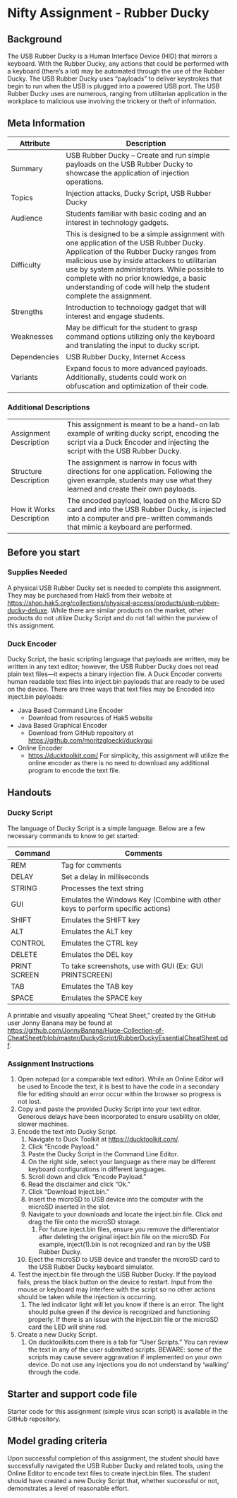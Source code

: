 # Nifty Assignment - Rubber Ducky

## Background

The USB Rubber Ducky is a Human Interface Device (HID) that mirrors a keyboard. With the Rubber Ducky, any actions that could be performed with a keyboard (there’s a lot) may be automated through the use of the Rubber Ducky. The USB Rubber Ducky uses “payloads” to deliver keystrokes that begin to run when the USB is plugged into a powered USB port. The USB Rubber Ducky uses are numerous, ranging from utilitarian application in the workplace to malicious use involving the trickery or theft of information.  

## Meta Information

| Attribute | Description |
| --------- |-------------|
|Summary | USB Rubber Ducky – Create and run simple payloads on the USB Rubber Ducky to showcase the application of injection operations.   |
| Topics | Injection attacks, Ducky Script, USB Rubber Ducky  |
|Audience |Students familiar with basic coding and an interest in technology gadgets.  |
| Difficulty | This is designed to be a simple assignment with one application of the USB Rubber Ducky. Application of the Rubber Ducky ranges from malicious use by inside attackers to utilitarian use by system administrators. While possible to complete with no prior knowledge, a basic understanding of code will help the student complete the assignment. |
|Strengths | Introduction to technology gadget that will interest and engage students.  |
| Weaknesses | May be difficult for the student to grasp command options utilizing only the keyboard and translating the input to ducky script.  |
| Dependencies |USB Rubber Ducky, Internet Access|
| Variants | Expand focus to more advanced payloads. Additionally, students could work on obfuscation and optimization of their code. |

### Additional Descriptions
|   |   |
|------------|----------|
|Assignment Description | This assignment is meant to be a hand-on lab example of writing ducky script, encoding the script via a Duck Encoder and injecting the script with the USB Rubber Ducky. |
|Structure Description | The assignment is narrow in focus with directions for one application. Following the given example, students may use what they learned and create their own payloads. |
| How it Works Description | The encoded payload, loaded on the Micro SD card and into the USB Rubber Ducky, is injected into a computer and pre-written commands that mimic a keyboard are performed.  |

## Before you start

### Supplies Needed

A physical USB Rubber Ducky set is needed to complete this assignment. They may be purchased from Hak5 from their website at https://shop.hak5.org/collections/physical-access/products/usb-rubber-ducky-deluxe. While there are similar products on the market, other products do not utilize Ducky Script and do not fall within the purview of this assignment.

### Duck Encoder
Ducky Script, the basic scripting language that payloads are written, may be written in any text editor; however, the USB Rubber Ducky does not read plain text files—it expects a binary injection file. A Duck Encoder converts human readable text files into inject.bin payloads that are ready to be used on the device. There are three ways that text files may be Encoded into inject.bin payloads:
*	Java Based Command Line Encoder
    *	Download from resources of Hak5 website
* Java Based Graphical Encoder
    *	Download from GitHub repository at https://github.com/moritzgloeckl/duckygui
* Online Encoder
    *	https://ducktoolkit.com/
For simplicity, this assignment will utilize the online encoder as there is no need to download any additional program to encode the text file.

## Handouts
### Ducky Script

The language of Ducky Script is a simple language. Below are a few necessary commands to know to get started:

| Command | Comments |
| --------- |-------------|
|REM	|Tag for comments|
|DELAY	|Set a delay in milliseconds|
|STRING	|Processes the text string|
|GUI |	Emulates the Windows Key (Combine with other keys to perform specific actions)  |
|SHIFT	|Emulates the SHIFT key|
|ALT |	Emulates the ALT key|
|CONTROL |	Emulates the CTRL key|
|DELETE	|Emulates the DEL key|
|PRINT SCREEN 	|To take screenshots, use with GUI (Ex: GUI PRINTSCREEN) |
|TAB|	Emulates the TAB key|
|SPACE	|Emulates the SPACE key|

A printable and visually appealing “Cheat Sheet,” created by the GitHub user Jonny Banana may be found at https://github.com/JonnyBanana/Huge-Collection-of-CheatSheet/blob/master/DuckyScript/RubberDuckyEssentialCheatSheet.pdf.

### Assignment Instructions
1.	Open notepad (or a comparable text editor). While an Online Editor will be used to Encode the text, it is best to have the code in a secondary file for editing should an error occur within the browser so progress is not lost.
2.	Copy and paste the provided Ducky Script into your text editor. Generous delays have been incorporated to ensure usability on older, slower machines.
3.	Encode the text into Ducky Script.
    1.	Navigate to Duck Toolkit at https://ducktoolkit.com/.
    2.	Click “Encode Payload.”
    3.	Paste the Ducky Script in the Command Line Editor.
    4.	On the right side, select your language as there may be different keyboard configurations in different languages.
    5.	Scroll down and click “Encode Payload.”
    6.	Read the disclaimer and click “Ok.”
    7.	Click “Download Inject.bin.”
    8.	Insert the microSD to USB device into the computer with the microSD inserted in the slot.
    9.	Navigate to your downloads and locate the inject.bin file. Click and drag the file onto the microSD storage.
        1. For future inject.bin files, ensure you remove the differentiator after deleting the original inject.bin file on the microSD. For example, inject(1).bin is not recognized and ran by the USB Rubber Ducky.
    10. Eject the microSD to USB device and transfer the microSD card to the USB Rubber Ducky keyboard simulator.
4. 	Test the inject.bin file through the USB Rubber Ducky. If the payload fails, press the black button on the device to restart. Input from the mouse or keyboard may interfere with the script so no other actions should be taken while the injection is occurring.
    1. The led indicator light will let you know if there is an error. The light should pulse green if the device is recognized and functioning properly. If there is an issue with the inject.bin file or the microSD card the LED will shine red.  
5.	Create a new Ducky Script.  
    1.	On ducktoolkits.com there is a tab for “User Scripts.” You can review the text in any of the user submitted scripts. BEWARE: some of the scripts may cause severe aggravation if implemented on your own device. Do not use any injections you do not understand by ‘walking’ through the code.  


## Starter and support code file
Starter code for this assignment (simple virus scan script) is available in the GitHub repository.

## Model grading criteria
Upon successful completion of this assignment, the student should have successfully navigated the USB Rubber Ducky and related tools, using the Online Editor to encode text files to create inject.bin files. The student should have created a new Ducky Script that, whether successful or not, demonstrates a level of reasonable effort.
